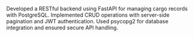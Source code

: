 Developed a RESTful backend using FastAPI for managing cargo records with PostgreSQL.
Implemented CRUD operations with server-side pagination and JWT authentication.
Used psycopg2 for database integration and ensured secure API handling.

